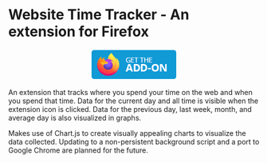 # Website Time Tracker - An extension for Firefox

<div style="text-align: center">  
<a href = "https://addons.mozilla.org/en-US/firefox/addon/website-time-tracker/"><img src = "/assets/images/get-the-addon.webp" title = "Get the extension"></a>
</div>

An extension that tracks where you spend your time on the web and when you spend that time. Data for the current day and all time is visible when the extension icon is clicked. Data for the previous day, last week, month, and average day is also visualized in graphs.

Makes use of Chart.js to create visually appealing charts to visualize the data collected. Updating to a non-persistent background script and a port to Google Chrome are planned for the future.
